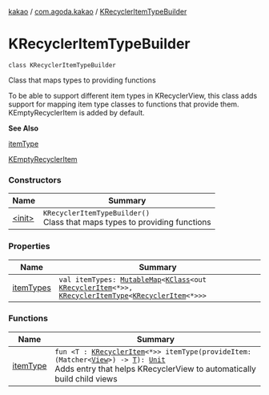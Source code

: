 [kakao](../../index.md) / [com.agoda.kakao](../index.md) / [KRecyclerItemTypeBuilder](./index.md)

# KRecyclerItemTypeBuilder

`class KRecyclerItemTypeBuilder`

Class that maps types to providing functions

To be able to support different item types in KRecyclerView, this class
adds support for mapping item type classes to functions that provide them.
KEmptyRecyclerItem is added by default.

**See Also**

[itemType](item-type.md)

[KEmptyRecyclerItem](../-k-empty-recycler-item/index.md)

### Constructors

| Name | Summary |
|---|---|
| [&lt;init&gt;](-init-.md) | `KRecyclerItemTypeBuilder()`<br>Class that maps types to providing functions |

### Properties

| Name | Summary |
|---|---|
| [itemTypes](item-types.md) | `val itemTypes: `[`MutableMap`](https://kotlinlang.org/api/latest/jvm/stdlib/kotlin.collections/-mutable-map/index.html)`<`[`KClass`](https://kotlinlang.org/api/latest/jvm/stdlib/kotlin.reflect/-k-class/index.html)`<out `[`KRecyclerItem`](../-k-recycler-item/index.md)`<*>>, `[`KRecyclerItemType`](../-k-recycler-item-type/index.md)`<`[`KRecyclerItem`](../-k-recycler-item/index.md)`<*>>>` |

### Functions

| Name | Summary |
|---|---|
| [itemType](item-type.md) | `fun <T : `[`KRecyclerItem`](../-k-recycler-item/index.md)`<*>> itemType(provideItem: (Matcher<`[`View`](https://developer.android.com/reference/android/view/View.html)`>) -> `[`T`](item-type.md#T)`): `[`Unit`](https://kotlinlang.org/api/latest/jvm/stdlib/kotlin/-unit/index.html)<br>Adds entry that helps KRecyclerView to automatically build child views |
